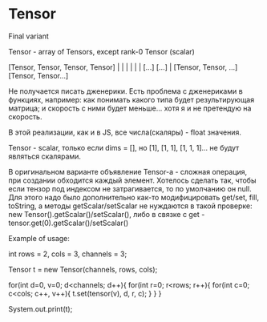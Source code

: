 # Tensor

Final variant

Tensor - array of Tensors, except rank-0 Tensor (scalar)

[Tensor, Tensor, Tensor, Tensor]
   |       |       |       |
   |       |     [...]   [...]
   |  [Tensor, Tensor, ...]
[Tensor, Tensor...]
 
Не получается писать дженерики.
Есть проблема с дженериками в функциях, например:
как понимать какого типа будет результирующая матрица;
и скорость с ними будет меньше... хотя я и не претендую на скорость.

В этой реализации, как и в JS, все числа(скаляры) - float значения.

Tensor - scalar, только если dims = [],
но [1], [1, 1], [1, 1, 1]... не будут являться скалярами.

В оригинальном варианте объявление Tensor-а - сложная операция, при создании обходится каждый элемент.
Хотелось сделать так, чтобы если тензор под индексом не затрагивается, то по умолчанию он null.
Для этого надо было дополнительно как-то модифицировать get/set, fill, toString,
а методы getScalar/setScalar не нуждаются в такой проверке:
    new Tensor().getScalar()/setScalar(),
    либо в связке с get - tensor.get(0).getScalar()/setScalar()

Example of usage: 

int     rows = 2, 
        cols = 3, 
        channels = 3;

Tensor t = new Tensor(channels, rows, cols);

for(int d=0, v=0; d<channels; d++){
    for(int r=0; r<rows; r++){
        for(int c=0; c<cols; c++, v++){
            t.set(tensor(v), d, r, c);
        }
    }
}

System.out.print(t);